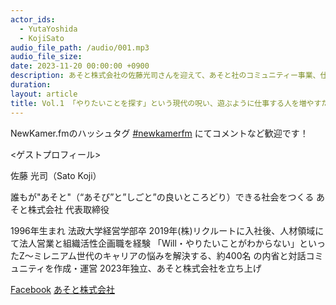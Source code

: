 ```yaml
---
actor_ids:
  - YutaYoshida
  - KojiSato
audio_file_path: /audio/001.mp3
audio_file_size:
date: 2023-11-20 00:00:00 +0900
description: あそと株式会社の佐藤光司さんを迎えて、あそと社のコミュニティー事業、仕事や遊び、についてお話しました。
duration: 
layout: article
title: Vol.1 「やりたいことを探す」という現代の呪い、遊ぶように仕事する人を増やすために
---
```


NewKamer.fmのハッシュタグ [#newkamerfm](https://twitter.com/search?q=%23newkamerfm&src=typed_query&f=live) にてコメントなど歓迎です！

<ゲストプロフィール>

佐藤 光司（Sato Koji）

誰もが"あそと"（“あそび”と”しごと”の良いところどり）できる社会をつくる あそと株式会社 代表取締役

1996年⽣まれ
法政⼤学経営学部卒
2019年(株)リクルートに⼊社後、⼈材領域にて法⼈営業と組織活性企画職を経験
「Will・やりたいことがわからない」といったZ〜ミレニアム世代のキャリアの悩みを解決する、約400名 の内省と対話コミュニティを作成・運営
2023年独⽴、あそと株式会社を⽴ち上げ

[Facebook](https://www.facebook.com/profile.php?id=100013102029008)
[あそと株式会社](https://asoto.jp/)
